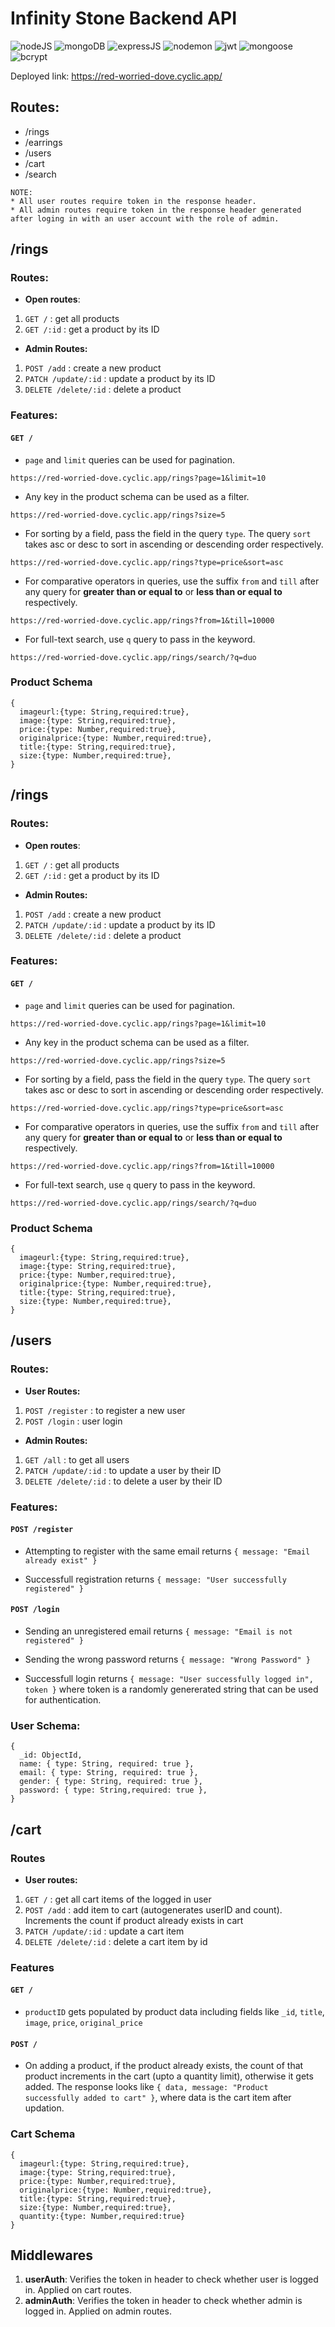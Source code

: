 # Infinity Stone Backend API
![nodeJS](https://img.shields.io/badge/Node.js-339933?style=for-the-badge&logo=nodedotjs&logoColor=white)
![mongoDB](https://img.shields.io/badge/MongoDB-000000?style=for-the-badge&logo=mongodb&logoColor=4EA94B)
![expressJS](https://img.shields.io/badge/Express.js-000000?style=for-the-badge&logo=express&logoColor=white)
![nodemon](https://img.shields.io/badge/Nodemon-000000?style=for-the-badge&logo=Nodemon&logoColor=76D04B)
![jwt](https://img.shields.io/badge/JWT-000000?style=for-the-badge&logo=JSON%20web%20tokens&logoColor=white)
![mongoose](https://img.shields.io/badge/Mongoose-000000?style=for-the-badge)
![bcrypt](https://img.shields.io/badge/Bcrypt-000000?style=for-the-badge)

Deployed link: https://red-worried-dove.cyclic.app/

## Routes:

- /rings
- /earrings
- /users
- /cart
- /search

```
NOTE:
* All user routes require token in the response header.
* All admin routes require token in the response header generated after loging in with an user account with the role of admin.
```

## /rings

### Routes:

- **Open routes**:

1. `GET /` : get all products
2. `GET /:id` : get a product by its ID

- **Admin Routes:**

1. `POST /add` : create a new product
2. `PATCH /update/:id` : update a product by its ID
3. `DELETE /delete/:id` : delete a product

### Features:

#### `GET /`

- `page` and `limit` queries can be used for pagination.

```
https://red-worried-dove.cyclic.app/rings?page=1&limit=10
```

- Any key in the product schema can be used as a filter.

```
https://red-worried-dove.cyclic.app/rings?size=5
```

- For sorting by a field, pass the field in the query `type`. The query `sort` takes asc or desc to sort in ascending or descending order respectively.

```
https://red-worried-dove.cyclic.app/rings?type=price&sort=asc
```

- For comparative operators in queries, use the suffix `from` and `till` after any query for **greater than or equal to** or **less than or equal to** respectively.

```
https://red-worried-dove.cyclic.app/rings?from=1&till=10000
```

- For full-text search, use `q` query to pass in the keyword.

```
https://red-worried-dove.cyclic.app/rings/search/?q=duo
```

### Product Schema

```
{
  imageurl:{type: String,required:true},
  image:{type: String,required:true},
  price:{type: Number,required:true},
  originalprice:{type: Number,required:true},
  title:{type: String,required:true},
  size:{type: Number,required:true},
}
```

## /rings

### Routes:

- **Open routes**:

1. `GET /` : get all products
2. `GET /:id` : get a product by its ID

- **Admin Routes:**

1. `POST /add` : create a new product
2. `PATCH /update/:id` : update a product by its ID
3. `DELETE /delete/:id` : delete a product

### Features:

#### `GET /`

- `page` and `limit` queries can be used for pagination.

```
https://red-worried-dove.cyclic.app/rings?page=1&limit=10
```

- Any key in the product schema can be used as a filter.

```
https://red-worried-dove.cyclic.app/rings?size=5
```

- For sorting by a field, pass the field in the query `type`. The query `sort` takes asc or desc to sort in ascending or descending order respectively.

```
https://red-worried-dove.cyclic.app/rings?type=price&sort=asc
```

- For comparative operators in queries, use the suffix `from` and `till` after any query for **greater than or equal to** or **less than or equal to** respectively.

```
https://red-worried-dove.cyclic.app/rings?from=1&till=10000
```

- For full-text search, use `q` query to pass in the keyword.

```
https://red-worried-dove.cyclic.app/rings/search/?q=duo
```

### Product Schema

```
{
  imageurl:{type: String,required:true},
  image:{type: String,required:true},
  price:{type: Number,required:true},
  originalprice:{type: Number,required:true},
  title:{type: String,required:true},
  size:{type: Number,required:true},
}
```

## /users

### Routes:

- **User Routes:**

1. `POST /register` : to register a new user
2. `POST /login` : user login

- **Admin Routes:**

1. `GET /all` : to get all users
2. `PATCH /update/:id` : to update a user by their ID
3. `DELETE /delete/:id` : to delete a user by their ID

### Features:

#### `POST /register`

- Attempting to register with the same email returns `{ message: "Email already exist" }`

- Successfull registration returns `{ message: "User successfully registered" }`

#### `POST /login`

- Sending an unregistered email returns `{ message: "Email is not registered" }`

- Sending the wrong password returns `{ message: "Wrong Password" }`

* Successfull login returns `{ message: "User successfully logged in", token }` where token is a randomly genererated string that can be used for authentication.

### User Schema:

```
{
  _id: ObjectId,
  name: { type: String, required: true },
  email: { type: String, required: true },
  gender: { type: String, required: true },
  password: { type: String,required: true },
}
```

## /cart

### Routes

- **User routes:**

1. `GET /` : get all cart items of the logged in user
2. `POST /add` : add item to cart (autogenerates userID and count). Increments the count if product already exists in cart
3. `PATCH /update/:id` : update a cart item
4. `DELETE /delete/:id` : delete a cart item by id

### Features

#### `GET /`

- `productID` gets populated by product data including fields like `_id`, `title`, `image`, `price`, `original_price`

#### `POST /`

- On adding a product, if the product already exists, the count of that product increments in the cart (upto a quantity limit), otherwise it gets added. The response looks like `{ data, message: "Product successfully added to cart" }`, where data is the cart item after updation.

### Cart Schema

```
{
  imageurl:{type: String,required:true},
  image:{type: String,required:true},
  price:{type: Number,required:true},
  originalprice:{type: Number,required:true},
  title:{type: String,required:true},
  size:{type: Number,required:true},
  quantity:{type: Number,required:true}
}
```

## Middlewares

1. **userAuth**: Verifies the token in header to check whether user is logged in. Applied on cart routes.
2. **adminAuth**: Verifies the token in header to check whether admin is logged in. Applied on admin routes.
